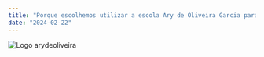 ```yaml
---
title: "Porque escolhemos utilizar a escola Ary de Oliveira Garcia para nosso estudo ?"
date: "2024-02-22"
---
```

![Logo arydeoliveira](https://developer.r-project.org/Logo/Rlogo-5.png)
